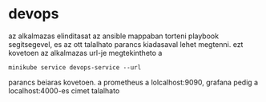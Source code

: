 # devops

az alkalmazas elinditasat az ansible mappaban torteni playbook segitsegevel, es az ott talalhato parancs kiadasaval lehet megtenni. ezt kovetoen az alkalmazas url-je megtekintheto a 
```
minikube service devops-service --url
```
parancs beiaras kovetoen. 
a prometheus a lolcalhost:9090, grafana pedig a localhost:4000-es cimet talalhato